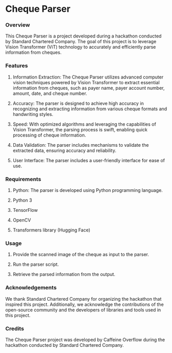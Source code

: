 # Cheque Parser
<h3> Overview </h3>
This Cheque Parser is a project developed during a hackathon conducted by Standard Chartered Company. The goal of this project is to leverage Vision Transformer (ViT) technology to accurately and efficiently parse information from cheques.

<h3> Features </h3>


1. Information Extraction: The Cheque Parser utilizes advanced computer vision techniques powered by Vision Transformer to extract essential information from cheques, such as payer name, payer account number, amount, date, and cheque number.

2. Accuracy: The parser is designed to achieve high accuracy in recognizing and extracting information from various cheque formats and handwriting styles.


3. Speed: With optimized algorithms and leveraging the capabilities of Vision Transformer, the parsing process is swift, enabling quick processing of cheque information.


4. Data Validation: The parser includes mechanisms to validate the extracted data, ensuring accuracy and reliability.


5. User Interface: The parser includes a user-friendly interface for ease of use.
<h3> Requirements </h3>


1. Python: The parser is developed using Python programming language.


2. Python 3


3. TensorFlow


4. OpenCV


5. Transformers library (Hugging Face)
<h3> Usage </h3>


1. Provide the scanned image of the cheque as input to the parser.


2. Run the parser script.


3. Retrieve the parsed information from the output.

<h3> Acknowledgements </h3>
We thank Standard Chartered Company for organizing the hackathon that inspired this project. Additionally, we acknowledge the contributions of the open-source community and the developers of libraries and tools used in this project.

<h3> Credits </h3>
The Cheque Parser project was developed by Caffeine Overflow during the hackathon conducted by Standard Chartered Company.
